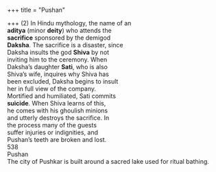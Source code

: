 +++
title = "Pushan"

+++
(2) In Hindu mythology, the name of an  
**aditya** (minor **deity**) who attends the  
**sacrifice** sponsored by the demigod  
**Daksha**. The sacrifice is a disaster, since  
Daksha insults the god **Shiva** by not  
inviting him to the ceremony. When  
Daksha’s daughter **Sati**, who is also  
Shiva’s wife, inquires why Shiva has  
been excluded, Daksha begins to insult  
her in full view of the company.  
Mortified and humiliated, Sati commits  
**suicide**. When Shiva learns of this,  
he comes with his ghoulish minions  
and utterly destroys the sacrifice. In  
the process many of the guests  
suffer injuries or indignities, and  
Pushan’s teeth are broken and lost.  
538  
Pushan  
The city of Pushkar is built around a sacred lake used for ritual bathing.